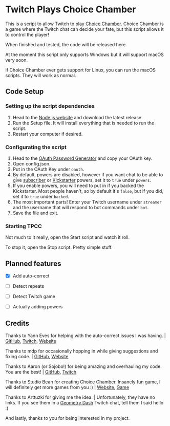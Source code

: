 # Twitch Plays Choice Chamber
This is a script to allow Twitch to play [Choice Chamber](https://choicechamber.com). Choice Chamber is a game where the Twitch chat can decide your fate, but this script allows it to control the player!

When finished and tested, the code will be released here.

At the moment this script only supports Windows but it will support macOS very soon.

If Choice Chamber ever gets support for Linux, you can run the macOS scripts. They will work as normal.

## Code Setup

### Setting up the script dependencies
1. Head to the [Node.js website](https://nodejs.org) and download the latest release.
2. Run the Setup file. It will install everything that is needed to run the script.
3. Restart your computer if desired.

### Configurating the script
1. Head to the [OAuth Password Generator](https://twitchapps.com/tmi/) and copy your OAuth key.
2. Open config.json.
3. Put in the OAuth Key under `oauth`.
4. By default, powers are disabled, however if you want chat to be able to give [subscriber](https://choicechamber.com/sub) or [Kickstarter](https://choicechamber.com/powers) powers, set it to `true` under `powers`.
5. If you enable powers, you will need to put in if you backed the Kickstarter. Most people haven't, so by default it's `false`, but if you did, set it to `true` under `backed`.
6. The most important parts! Enter your Twitch username under `streamer` and the username that will respond to bot commands under `bot`.
7. Save the file and exit.

### Starting TPCC
Not much to it really, open the Start script and watch it roll.

To stop it, open the Stop script. Pretty simple stuff.

## Planned features
- [x] Add auto-correct

- [ ] Detect repeats

- [ ] Detect Twitch game

- [ ] Actually adding powers

## Credits
Thanks to Yann Eves for helping with the auto-correct issues I was having. | [GitHub](https://github.com/yanneves), [Twitch](https://twitch.tv/yanneves_), [Website](https://yanneves.com)

Thanks to mdp for occasionally hopping in while giving suggestions and fixing code. | [GitHub](https://github.com/pupcus),  [Website](https://pupcus.github.io)

Thanks to Aaron (or Sojobo!) for being amazing and overhauling my code. You are the best! | [GitHub](https://github.com/Sojobo),  [Twitch](https://twitch.tv/Sojobo)

Thanks to Studio Bean for creating Choice Chamber. Insanely fun game, I will definitely get more games from you :) | [Website](https://onemrbean.com), [Game](https://choicechamber.com)

Thanks to Arttuzki for giving me the idea. | Unfortunately, they have no links. If you see them in a [Geometry Dash](https://www.twitch.tv/directory/game/Geometry%20Dash) Twitch chat, tell them I said hello :)

And lastly, thanks to you for being interested in my project.
